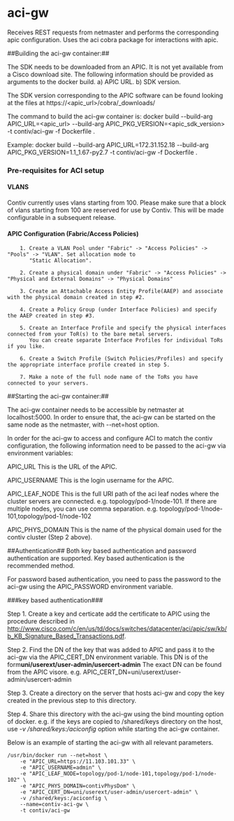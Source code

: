 # aci-gw

Receives REST requests from netmaster and performs the corresponding apic configuration. Uses the aci cobra package for interactions with apic.

##Building the aci-gw container:##

The SDK needs to be downloaded from an APIC. It is not yet available from a Cisco download site.
The following information should be provided as arguments to the docker build.
a) APIC URL.
b) SDK version.

The SDK version corresponding to the APIC software can be found looking at the files at https://<apic_url>/cobra/_downloads/

The command to build the aci-gw container is:
docker build --build-arg APIC_URL=<apic_url> --build-arg APIC_PKG_VERSION=<apic_sdk_version> -t contiv/aci-gw -f Dockerfile .

Example:
docker build --build-arg APIC_URL=172.31.152.18 --build-arg APIC_PKG_VERSION=1.1_1.67-py2.7 -t contiv/aci-gw -f Dockerfile .

### Pre-requisites for ACI setup

#### VLANS

Contiv currently uses vlans starting from 100. Please make sure that a block of vlans starting from 100 are
 reserved for use by Contiv. This will be made configurable in a subsequent release.

#### APIC Configuration (Fabric/Access Policies)

```
    1. Create a VLAN Pool under "Fabric" -> "Access Policies" -> "Pools" -> "VLAN". Set allocation mode to
       "Static Allocation".

    2. Create a physical domain under "Fabric" -> "Access Policies" -> "Physical and External Domains" -> "Physical Domains"

    3. Create an Attachable Access Entity Profile(AAEP) and associate with the physical domain created in step #2.

    4. Create a Policy Group (under Interface Policies) and specify the AAEP created in step #3.

    5. Create an Interface Profile and specify the physical interfaces connected from your ToR(s) to the bare metal servers.
       You can create separate Interface Profiles for individual ToRs if you like.

    6. Create a Switch Profile (Switch Policies/Profiles) and specify the appropriate interface profile created in step 5.

    7. Make a note of the full node name of the ToRs you have connected to your servers.
```

##Starting the aci-gw container:##

The aci-gw container needs to be accessible by netmaster at localhost:5000. In order to ensure that, the aci-gw can be started on the same node as the netmaster, with --net=host option.

In order for the aci-gw to access and configure ACI to match the contiv configuration, the following information need to be passed to the aci-gw via environment variables:

APIC_URL
This is the URL of the APIC.

APIC_USERNAME
This is the login username for the APIC.

APIC_LEAF_NODE
This is the full URI path of the aci leaf nodes where the cluster servers are connected.
e.g. topology/pod-1/node-101. If there are multiple nodes, you can use comma separation.
e.g. topology/pod-1/node-101,topology/pod-1/node-102

APIC_PHYS_DOMAIN
This is the name of the physical domain used for the contiv cluster (Step 2 above).

##Authentication##
Both key based authentication and password authentication are supported. Key based authentication is the recommended method.

For password based authentication, you need to pass the password to the aci-gw using the APIC_PASSWORD environment variable.

###key based authentication###

 Step 1. Create a key and certicate add the certificate to APIC using the procedure described in http://www.cisco.com/c/en/us/td/docs/switches/datacenter/aci/apic/sw/kb/b_KB_Signature_Based_Transactions.pdf.
 
 Step 2. Find the DN of the key that was added to APIC and pass it to the aci-gw via the APIC_CERT_DN environment variable. This DN is of the form**uni/userext/user-admin/usercert-admin** The exact DN can be found from the APIC visore.  e.g. APIC_CERT_DN=uni/userext/user-admin/usercert-admin

 Step 3. Create a directory on the server that hosts aci-gw and copy the key created in the previous step to this directory. 

 Step 4. Share this directory with the aci-gw using the bind mounting option of docker.
e.g. if the keys are copied to /shared/keys directory on the host, use *-v /shared/keys:/aciconfig* option while starting the aci-gw container.

Below is an example of starting the aci-gw with all relevant parameters.
```
/usr/bin/docker run --net=host \
    -e "APIC_URL=https://11.103.101.33" \
    -e "APIC_USERNAME=admin" \
    -e "APIC_LEAF_NODE=topology/pod-1/node-101,topology/pod-1/node-102" \
    -e "APIC_PHYS_DOMAIN=contivPhysDom" \
    -e "APIC_CERT_DN=uni/userext/user-admin/usercert-admin" \
    -v /shared/keys:/aciconfig \
    --name=contiv-aci-gw \
    -t contiv/aci-gw
```
